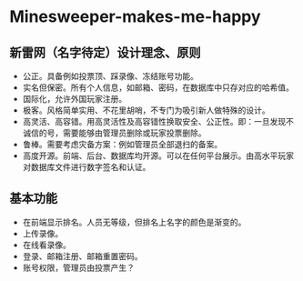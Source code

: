 # Minesweeper-makes-me-happy

## 新雷网（名字待定）设计理念、原则

* 公正。具备例如投票顶、踩录像、冻结账号功能。
* 实名但保密。所有个人信息，如邮箱、密码，在数据库中只存对应的哈希值。
* 国际化，允许外国玩家注册。
* 极客。风格简单实用、不花里胡哨，不专门为吸引新人做特殊的设计。
* 高灵活、高容错。用高灵活性及高容错性换取安全、公正性。即：一旦发现不诚信的号，需要能够由管理员删除或玩家投票删除。
* 鲁棒。需要考虑灾备方案：例如管理员全部退扫的备案。
* 高度开源。前端、后台、数据库均开源。可以在任何平台展示。由高水平玩家对数据库文件进行数字签名和认证。

## 基本功能

* 在前端显示排名。人员无等级，但排名上名字的颜色是渐变的。
* 上传录像。
* 在线看录像。
* 登录、邮箱注册、邮箱重置密码。
* 账号权限，管理员由投票产生？



